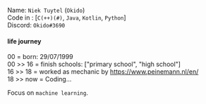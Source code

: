 Name: `Niek Tuytel` (`Okido`)  
Code in : [`C(++)(#)`, `Java`, `Kotlin`, `Python`]  
Discord: `Okido#3690`  

#### life journey
00        = born: 29/07/1999  
00 >> 16  = finish schools: ["primary school", "high school"]  
16 >> 18  = worked as mechanic by https://www.peinemann.nl/en/   
18 >> now =  Coding...  

Focus on `machine learning`.
